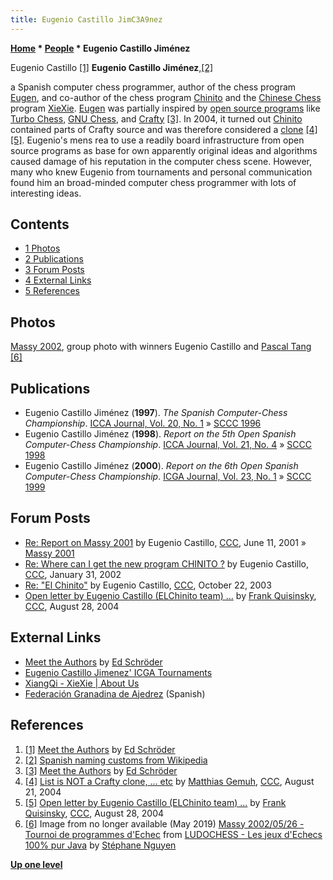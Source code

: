 ```yaml
---
title: Eugenio Castillo JimC3A9nez
---
```

**[Home](Home "Home") * [People](People "People") * Eugenio Castillo Jiménez**

[](http://www.rebel.nl/authors.htm) Eugenio Castillo <a id="cite-note-1" href="#cite-ref-1">[1]</a>
**Eugenio Castillo Jiménez**,<a id="cite-note-2" href="#cite-ref-2">[2]</a>

a Spanish computer chess programmer, author of the chess program [Eugen](Eugen "Eugen"), and co-author of the chess program [Chinito](Chinito "Chinito") and the [Chinese Chess](Chinese_Chess "Chinese Chess") program [XieXie](XieXie "XieXie").
[Eugen](Eugen "Eugen") was partially inspired by [open source programs](Category:Open_Source "Category:Open Source") like [Turbo Chess](Turbo_Chess "Turbo Chess"), [GNU Chess](GNU_Chess "GNU Chess"), and [Crafty](Crafty "Crafty") <a id="cite-note-3" href="#cite-ref-3">[3]</a>.
In 2004, it turned out [Chinito](Chinito "Chinito") contained parts of Crafty source and was therefore considered a [clone](Category:Clone "Category:Clone") <a id="cite-note-4" href="#cite-ref-4">[4]</a> <a id="cite-note-5" href="#cite-ref-5">[5]</a>.
Eugenio's mens rea to use a readily board infrastructure from open source programs as base for own apparently original ideas and algorithms caused damage of his reputation in the computer chess scene.
However, many who knew Eugenio from tournaments and personal communication found him an broad-minded computer chess programmer with lots of interesting ideas.

## Contents

- [1 Photos](#photos)
- [2 Publications](#publications)
- [3 Forum Posts](#forum-posts)
- [4 External Links](#external-links)
- [5 References](#references)

## Photos

[](http://www.ludochess.com/trn_massy2002/tournoi.php3)
[Massy 2002](Massy_2002 "Massy 2002"), group photo with winners Eugenio Castillo and [Pascal Tang](Pascal_Tang "Pascal Tang") <a id="cite-note-6" href="#cite-ref-6">[6]</a>

## Publications

- Eugenio Castillo Jiménez (**1997**). *The Spanish Computer-Chess Championship*. [ICCA Journal, Vol. 20, No. 1](ICGA_Journal#20_1 "ICGA Journal") » [SCCC 1996](SCCC_1996 "SCCC 1996")
- Eugenio Castillo Jiménez (**1998**). *Report on the 5th Open Spanish Computer-Chess Championship*. [ICCA Journal, Vol. 21, No. 4](ICGA_Journal#21_4 "ICGA Journal") » [SCCC 1998](SCCC_1998 "SCCC 1998")
- Eugenio Castillo Jiménez (**2000**). *Report on the 6th Open Spanish Computer-Chess Championship*. [ICGA Journal, Vol. 23, No. 1](ICGA_Journal#23_1 "ICGA Journal") » [SCCC 1999](SCCC_1999 "SCCC 1999")

## Forum Posts

- [Re: Report on Massy 2001](https://www.stmintz.com/ccc/index.php?id=174576) by Eugenio Castillo, [CCC](CCC "CCC"), June 11, 2001 » [Massy 2001](Massy_2001 "Massy 2001")
- [Re: Where can I get the new program CHINITO ?](https://www.stmintz.com/ccc/index.php?id=211101) by Eugenio Castillo, [CCC](CCC "CCC"), January 31, 2002
- [Re: "El Chinito"](https://www.stmintz.com/ccc/index.php?id=323402) by Eugenio Castillo, [CCC](CCC "CCC"), October 22, 2003
- [Open letter by Eugenio Castillo (ELChinito team) ...](https://www.stmintz.com/ccc/index.php?id=384790) by [Frank Quisinsky](Frank_Quisinsky "Frank Quisinsky"), [CCC](CCC "CCC"), August 28, 2004

## External Links

- [Meet the Authors](http://www.rebel.nl/authors.htm) by [Ed Schröder](Ed_Schroder "Ed Schroder")
- [Eugenio Castillo Jimenez' ICGA Tournaments](https://www.game-ai-forum.org/icga-tournaments/person.php?id=43)
- [XiangQi - XieXie | About Us](http://www.cc-xiexie.com/about.php)
- [Federación Granadina de Ajedrez](http://es.wikipedia.org/wiki/Federaci%C3%B3n_Granadina_de_Ajedrez) (Spanish)

## References

1. <a id="cite-ref-1" href="#cite-note-1">[1]</a> [Meet the Authors](http://www.rebel.nl/authors.htm) by [Ed Schröder](Ed_Schroder "Ed Schroder")
1. <a id="cite-ref-2" href="#cite-note-2">[2]</a> [Spanish naming customs from Wikipedia](https://en.wikipedia.org/wiki/Spanish_naming_customs)
1. <a id="cite-ref-3" href="#cite-note-3">[3]</a> [Meet the Authors](http://www.rebel.nl/authors.htm) by [Ed Schröder](Ed_Schroder "Ed Schroder")
1. <a id="cite-ref-4" href="#cite-note-4">[4]</a> [List is NOT a Crafty clone, ... etc](https://www.stmintz.com/ccc/index.php?id=383228) by [Matthias Gemuh](Matthias_Gemuh "Matthias Gemuh"), [CCC](CCC "CCC"), August 21, 2004
1. <a id="cite-ref-5" href="#cite-note-5">[5]</a> [Open letter by Eugenio Castillo (ELChinito team) ...](https://www.stmintz.com/ccc/index.php?id=384790) by [Frank Quisinsky](Frank_Quisinsky "Frank Quisinsky"), [CCC](CCC "CCC"), August 28, 2004
1. <a id="cite-ref-6" href="#cite-note-6">[6]</a> Image from no longer available (May 2019) [Massy 2002/05/26 - Tournoi de programmes d'Echec](http://www.ludochess.com/trn_massy2002/tournoi.php3) from [LUDOCHESS - Les jeux d'Echecs 100% pur Java](http://www.ludochess.com/dotcom/accueil.php3) by [Stéphane Nguyen](St%C3%A9phane_Nguyen "Stéphane Nguyen")

**[Up one level](People "People")**

